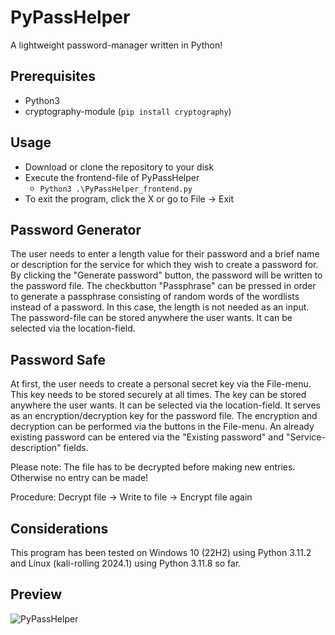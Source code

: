# PyPassHelper
A lightweight password-manager written in Python!

## Prerequisites
* Python3
* cryptography-module (<code>pip install cryptography</code>)

## Usage
* Download or clone the repository to your disk
* Execute the frontend-file of PyPassHelper
  * <code>Python3 .\PyPassHelper_frontend.py</code>
* To exit the program, click the X or go to File -> Exit

## Password Generator
The user needs to enter a length value for their password and a brief name or description for the service for which they wish to create a password for. By clicking the "Generate password" button, the password will be written to the password file. The checkbutton "Passphrase" can be pressed in order to generate a passphrase consisting of random words of the wordlists instead of a password. In this case, the length is not needed as an input. The password-file can be stored anywhere the user wants. It can be selected via the location-field.

## Password Safe
At first, the user needs to create a personal secret key via the File-menu. This key needs to be stored securely at all times. The key can be stored anywhere the user wants. It can be selected via the location-field. It serves as an encryption/decryption key for the password file. The encryption and decryption can be performed via the buttons in the File-menu. An already existing password can be entered via the "Existing password" and "Service-description" fields.

Please note: The file has to be decrypted before making new entries. Otherwise no entry can be made!

Procedure: Decrypt file -> Write to file -> Encrypt file again

## Considerations
This program has been tested on Windows 10 (22H2) using Python 3.11.2 and Linux (kali-rolling 2024.1) using Python 3.11.8 so far.

## Preview
![PyPassHelper](https://github.com/FrenkensteinsCode/PyPassHelper/assets/145868868/35e9ca8f-e62b-422e-8c86-c2775ac8f972)
